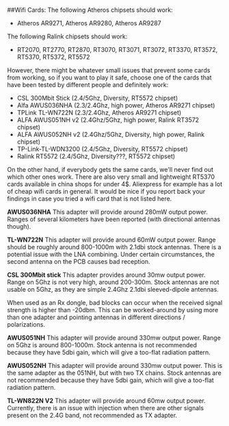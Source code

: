 ##Wifi Cards:
The following Atheros chipsets should work:
- Atheros AR9271, Atheros AR9280, Atheros AR9287

The following Ralink chipsets should work:
 - RT2070, RT2770, RT2870, RT3070, RT3071, RT3072, RT3370, RT3572, RT5370, RT5372, RT5572

However, there might be whatever small issues that prevent some cards from working, so if you want to play it safe, choose one of the cards that have been tested by different people and definitely work:

- CSL 300Mbit Stick (2.4/5Ghz, Diversity, RT5572 chipset)
- Alfa AWUS036NHA (2.3/2.4Ghz, high power, Atheros AR9271 chipset)
- TPLink TL-WN722N (2.3/2.4Ghz, Atheros AR9271 chipset)
- ALFA AWUS051NH v2 (2.4Ghz/5Ghz, high power, Ralink RT3572 chipset)
- ALFA AWUS052NH v2 (2.4Ghz/5Ghz, Diversity, high power, Ralink chipset)
- TP-Link-TL-WDN3200 (2.4/5Ghz, Diversity, RT5572 chipset) 
- Ralink RT5572 (2.4/5Ghz, Diversity???, RT5572 chipset) 

On the other hand, if everybody gets the same cards, we'll never find out which other ones work. There are also very small and lightweight RT5370 cards available in china shops for under 4$. Aliexpress for example has a lot of cheap wifi cards in general. It would be nice if you report back your findings in case you tried a wifi card that is not listed here.


**AWUS036NHA**
This adapter will provide around 280mW output power. Ranges of several kilometers have been reported (with directional antennas though).



**TL-WN722N**
This adapter will provide around 60mW output power. Range should be roughly around 800-1000m with 2.1dbi stock antennas.
There is a potential issue with the LNA combining. Under certain circumstances, the second antenna on the PCB causes bad reception.



**CSL 300Mbit stick**
This adapter provides around 30mw output power. Range on 5Ghz is not very high, around 200-300m. Stock antennas are not usable on 5Ghz, as they are simple 2.4Ghz 2.1dbi sleeved-dipole antennas.

When used as an Rx dongle, bad blocks can occur when the received signal strength is higher than -20dbm. This can be worked-around by using more than one adapter and pointing antennas in different directions / polarizations.



**AWUS051NH**
This adapter will provide around 330mw output power. Range on 5Ghz is around 800-1000m. Stock antenna is not recommended because they have 5dbi gain, which will give a too-flat radiation pattern.



**AWUS052NH**
This adapter will provide around 330mw output power. This is the same adapter as the 051NH, but with two TX chains. Stock antennas are not recommended because they have 5dbi gain, which will give a too-flat radiation pattern.



**TL-WN822N V2**
This adapter will provide around 60mw output power. Currently, there is an issue with injection when there are other signals present on the 2.4G band, not recommended as TX adapter.